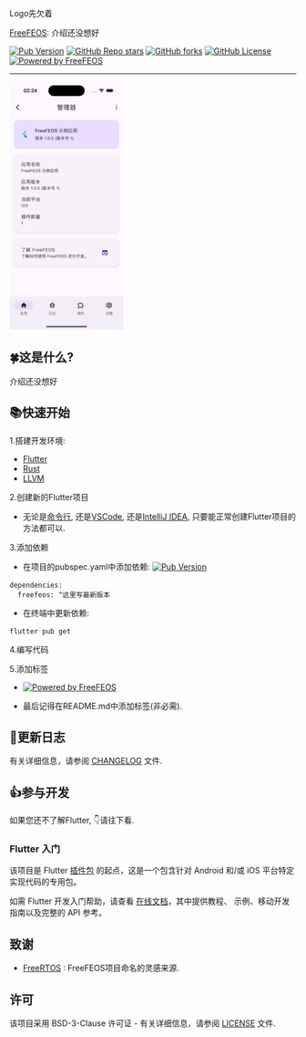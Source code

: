 
Logo先欠着


[FreeFEOS](https://pub.dev/packages/freefeos): 介绍还没想好


[![Pub Version](https://img.shields.io/pub/v/freefeos?include_prereleases&style=flat-square&logo=dart&logoColor=white&label=Pub&color=blue)](https://pub.dev/packages/freefeos)
[![GitHub Repo stars](https://img.shields.io/github/stars/FreeFEOS/FreeFEOS?style=flat-square&logo=github&logoColor=white&label=Stars&color=blue)](https://github.com/FreeFEOS/FreeFEOS/stargazers)
[![GitHub forks](https://img.shields.io/github/forks/FreeFEOS/FreeFEOS?style=flat-square&logo=github&logoColor=white&label=Forks&color=blue)](https://github.com/FreeFEOS/FreeFEOS/fork)
[![GitHub License](https://img.shields.io/github/license/FreeFEOS/FreeFEOS?style=flat-square&logo=github&logoColor=white&label=License)](https://github.com/FreeFEOS/FreeFEOS/blob/master/LICENSE)
[![Powered by FreeFEOS](https://img.shields.io/badge/Powered_by-FreeFEOS-deeppink?style=flat-square&logo=flutter&logoColor=white)](https://github.com/FreeFEOS/FreeFEOS)

---

[<img src="https://raw.githubusercontent.com/FreeFEOS/FreeFEOS/master/screenshot.png" width="200">](https://raw.githubusercontent.com/FreeFEOS/FreeFEOS/master/screenshot.png)

## 🍀这是什么?

介绍还没想好

## 📚快速开始

1.搭建开发环境:
  
* [Flutter](https://docs.flutter.dev/get-started/install)
* [Rust](https://www.rust-lang.org/tools/install)
* [LLVM](https://pub.dev/packages/ffigen#installing-llvm)

2.创建新的Flutter项目

* 无论是[命令行](), 还是[VSCode](), 还是[IntelliJ IDEA](), 只要能正常创建Flutter项目的方法都可以.

3.添加依赖

* 在项目的pubspec.yaml中添加依赖:
[![Pub Version](https://img.shields.io/pub/v/freefeos?include_prereleases&style=flat-square&logo=dart&logoColor=white&label=Pub&color=blue)](https://pub.dev/packages/freefeos)
```
dependencies:
  freefeos: ^这里写最新版本
```
* 在终端中更新依赖:
```
flutter pub get
```

4.编写代码

5.添加标签

* [![Powered by FreeFEOS](https://img.shields.io/badge/Powered_by-FreeFEOS-deeppink?style=flat-square&logo=flutter&logoColor=white)](https://github.com/FreeFEOS/FreeFEOS)

* 最后记得在README.md中添加标签(非必需).

## 📔更新日志

有关详细信息，请参阅 [CHANGELOG](https://github.com/FreeFEOS/FreeFEOS/blob/master/CHANGELOG.md) 文件.

## 👍参与开发

如果您还不了解Flutter, 👇请往下看.

### Flutter 入门

该项目是 Flutter
[插件包](https://flutter.dev/developing-packages/)
的起点，这是一个包含针对 Android 和/或 iOS 平台特定实现代码的专用包。

如需 Flutter 开发入门帮助，请查看
[在线文档](https://flutter.dev/docs)，其中提供教程、
示例、移动开发指南以及完整的 API 参考。

## 致谢

* [FreeRTOS](https://github.com/FreeRTOS) : FreeFEOS项目命名的灵感来源.

## 许可
该项目采用 BSD-3-Clause 许可证 - 有关详细信息，请参阅 [LICENSE](https://github.com/FreeFEOS/FreeFEOS/blob/master/LICENSE) 文件.